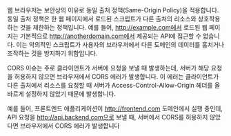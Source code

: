 웹 브라우저는 보안상의 이유로 동일 출처 정책(Same-Origin Policy)을 적용합니다.
동일 출처 정책은 한 웹 페이지에서 로드된 스크립트가 다른 출처의
리소스와 상호작용하는 것을 제한하는 정책입니다.
예를 들어, http://example.com에서 로드된 웹 페이지는 기본적으로
http://anotherdomain.com에서 제공되는 API에 접근할 수 없습니다.
이는 악의적인 스크립트가 사용자의 브라우저에서
다른 도메인의 데이터를 훔치거나 조작하는 것을 방지하기 위함입니다.

CORS 이슈는 주로 클라이언트가 서버에 요청을 보낼 때 발생하는데,
서버가 해당 요청을 허용하지 않으면 브라우저에서 CORS 에러가 발생합니다.
이 에러는 클라이언트가 다른 출처에서 리소스를 요청할 때 서버가 Access-Control-Allow-Origin
헤더를 올바르게 설정하지 않았기 때문에 발생합니다.

예를 들어, 프론트엔드 애플리케이션이 http://frontend.com 도메인에서 실행 중인데, API 요청을 http://api.backend.com으로 보낼 때,
서버에서 CORS를 허용하지 않았다면 브라우저에서 CORS 에러가 발생합니다
